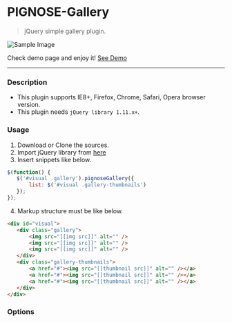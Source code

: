PIGNOSE-Gallery
===============

> jQuery simple gallery plugin.

![Sample Image](http://www.nhpcw.com/upload/2015-09-20%2B%25EC%2598%25A4%25EC%25A0%2584%2B1-27-26_092015012849.jpg)

Check demo page and enjoy it! [See Demo](http://pigno.se)

----

### Description

- This plugin supports IE8+, Firefox, Chrome, Safari, Opera browser version.
- This plugin needs `jQuery library 1.11.x+`.

### Usage

1. Download or Clone the sources.
2. Import jQuery library from [here](http://jquery.com/download/)
3. Insert snippets like below.

 ```javascript
$(function() {
	$('#visual .gallery').pignoseGallery({
		list: $('#visual .gallery-thumbnails')
	});
});
```
4. Markup structure must be like below.

 ```html
<div id="visual">
	<div class="gallery">
		<img src="[[img src]]" alt="" />
		<img src="[[img src]]" alt="" />
		<img src="[[img src]]" alt="" />
	</div>
	<div class="gallery-thumbnails">
		<a href="#"><img src="[[thumbnail src]]" alt="" /></a>
		<a href="#"><img src="[[thumbnail src]]" alt="" /></a>
		<a href="#"><img src="[[thumbnail src]]" alt="" /></a>
	</div>
</div>
```
### Options
